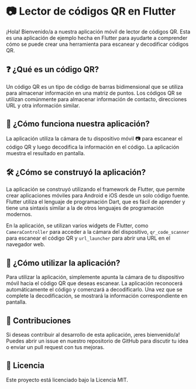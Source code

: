 # 📷 Lector de códigos QR en Flutter

¡Hola! Bienvenido/a a nuestra aplicación móvil de lector de códigos QR. Esta es una aplicación de ejemplo hecha en Flutter para ayudarte a comprender cómo se puede crear una herramienta para escanear y decodificar códigos QR.

## ❓ ¿Qué es un código QR?

Un código QR es un tipo de código de barras bidimensional que se utiliza para almacenar información en una matriz de puntos. Los códigos QR se utilizan comúnmente para almacenar información de contacto, direcciones URL y otra información similar. 

## 🚀 ¿Cómo funciona nuestra aplicación?

La aplicación utiliza la cámara de tu dispositivo móvil 📷 para escanear el código QR y luego decodifica la información en el código. La aplicación muestra el resultado en pantalla. 

## 🛠️ ¿Cómo se construyó la aplicación?

La aplicación se construyó utilizando el framework de Flutter, que permite crear aplicaciones móviles para Android e iOS desde un solo código fuente. Flutter utiliza el lenguaje de programación Dart, que es fácil de aprender y tiene una sintaxis similar a la de otros lenguajes de programación modernos.

En la aplicación, se utilizan varios widgets de Flutter, como `CameraController` para acceder a la cámara del dispositivo, `qr_code_scanner` para escanear el código QR y `url_launcher` para abrir una URL en el navegador web.

## 📱 ¿Cómo utilizar la aplicación?

Para utilizar la aplicación, simplemente apunta la cámara de tu dispositivo móvil hacia el código QR que deseas escanear. La aplicación reconocerá automáticamente el código y comenzará a decodificarlo. Una vez que se complete la decodificación, se mostrará la información correspondiente en pantalla.

## 🤝 Contribuciones

Si deseas contribuir al desarrollo de esta aplicación, ¡eres bienvenido/a! Puedes abrir un issue en nuestro repositorio de GitHub para discutir tu idea o enviar un pull request con tus mejoras. 

## 📝 Licencia

Este proyecto está licenciado bajo la Licencia MIT.


